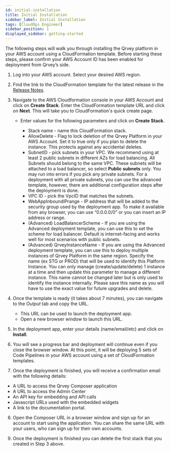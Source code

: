 ```yaml
---
id: initial-installation
title: Initial Installation
sidebar_label: Initial Installation
tags: [CloudOps Engineer]
sidebar_position: 1
displayed_sidebar: getting-started
---
```


<div>


The following steps will walk you through installing the Qrvey platform in your AWS account using a CloudFormation template. Before starting these steps, please confirm your AWS Account ID has been enabled for deployment from Qrvey’s side.

1. Log into your AWS account. Select your desired AWS region.

2. Find the link to the CloudFormation template for the latest release in the <a href="../../release-notes/v8/release-last" target="_blank">Release Notes</a>. 

3. Navigate to the AWS Cloudformation console in your AWS Account and click on **Create Stack**. Enter the CloudFormation template URL and click on **Next**. This will take you to CloudFormation's quick create page.

    <ul style={{listStyle: 'lower-alpha'}}>
    <li> Enter values for the following parameters and click on <strong>Create Stack</strong>.</li>
    <ul style={{listStyle: 'lower-roman'}}>
    <li>Stack name - name this CloudFormation stack. </li>
    <li>AllowDelete - Flag to lock deletion of the Qrvey Platform in your AWS Account. Set it to true only if you plan to delete the instance. This protects against any accidental deletes.</li>
    <li>SubnetID - pick subnets in your VPC. We recommend using at least 2 public subnets in different AZs for load balancing. All Subnets should belong to the same VPC. These subnets will be attached to a load balancer, so select <b>Public subnets</b> only. You may run into errors if you pick any private subnets. For a deployment with all private subnets, you can use the advanced template, however, there are additional configuration steps after the deployment is done.</li>
    <li>VPC ID - pick the VpcID that matches the subnets. </li>
    <li>WebAppInboundIPrange - IP address that will be added to the security group used by the deployment app. To make it available from any browser, you can use “0.0.0.0/0” or you can insert an IP address or range.</li>
    <li>(Advanced) LoadBalancerScheme - If you are using the Advanced deployment template, you can use this to set the scheme for load balancer. Default is internet-facing and works well for most scenarios with public subnets.</li>
    <li>(Advanced) QrveyInstanceName - If you are using the Advanced deployment template, you can use this to deploy multiple instances of Qrvey Platform in the same region. Specify the name (ex STG or PROD) that will be used to identify this Platform Instance. You can only manage (create/update/delete) 1 instance at a time and then update this parameter to manage a different instance. This name cannot be changed later but is only used to identify the instance internally. Please save this name as you will have to use the exact value for future upgrades and delete.</li>
    </ul>
    </ul>

4. Once the template is ready (it takes about 7 minutes), you can navigate to the *Output* tab and copy the URL. 

    <ul style={{listStyle: 'lower-alpha'}}>
    <li>This URL can be used to launch the deployment app.</li>
    <li>Open a new browser window to launch this URL.</li></ul>

5. In the deployment app, enter your details (name/email/etc) and click on **Install**.

6. You will see a progress bar and deployment will continue even if you close the browser window. At this point, it will be deploying 5 sets of Code Pipelines in your AWS account using a set of CloudFormation templates. 

7. Once the deployment is finished, you will receive a confirmation email with the following details:
<ul style={{listStyle: 'lower-alpha'}}>
<li>A URL to access the Qrvey Composer application</li> 
<li>A URL to access the Admin Center</li> 
<li>An API key for embedding and API calls</li> 
<li>Javascript URLs used with the embedded widgets</li> 
<li>A link to the documentation portal.</li></ul> 

8. Open the Composer URL in a browser window and sign up for an account to start using the application. You can share the same URL with your users, who can sign up for their own accounts.

9. Once the deployment is finished you can delete the first stack that you created in Step 3 above.

</div>